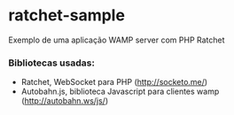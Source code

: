# ratchet-sample
Exemplo de uma aplicação WAMP server com PHP Ratchet

### Bibliotecas usadas:

* Ratchet, WebSocket para PHP (http://socketo.me/) 
* Autobahn.js, biblioteca Javascript para clientes wamp  (http://autobahn.ws/js/)
